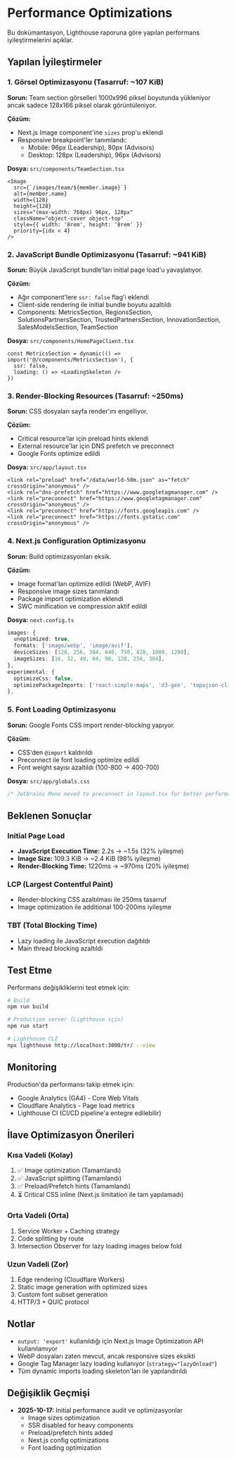 # Performance Optimizations

Bu dokümantasyon, Lighthouse raporuna göre yapılan performans iyileştirmelerini açıklar.

## Yapılan İyileştirmeler

### 1. Görsel Optimizasyonu (Tasarruf: ~107 KiB)

**Sorun:** Team section görselleri 1000x996 piksel boyutunda yükleniyor ancak sadece 128x166 piksel olarak görüntüleniyor.

**Çözüm:**
- Next.js Image component'ine `sizes` prop'u eklendi
- Responsive breakpoint'ler tanımlandı:
  - Mobile: 96px (Leadership), 80px (Advisors)
  - Desktop: 128px (Leadership), 96px (Advisors)

**Dosya:** `src/components/TeamSection.tsx`

```tsx
<Image 
  src={`/images/team/${member.image}`} 
  alt={member.name} 
  width={128} 
  height={128} 
  sizes="(max-width: 768px) 96px, 128px"
  className="object-cover object-top" 
  style={{ width: '8rem', height: '8rem' }} 
  priority={idx < 4} 
/>
```

### 2. JavaScript Bundle Optimizasyonu (Tasarruf: ~941 KiB)

**Sorun:** Büyük JavaScript bundle'ları initial page load'u yavaşlatıyor.

**Çözüm:**
- Ağır component'lere `ssr: false` flag'i eklendi
- Client-side rendering ile initial bundle boyutu azaltıldı
- Components: MetricsSection, RegionsSection, SolutionsPartnersSection, TrustedPartnersSection, InnovationSection, SalesModelsSection, TeamSection

**Dosya:** `src/components/HomePageClient.tsx`

```tsx
const MetricsSection = dynamic(() => import('@/components/MetricsSection'), { 
  ssr: false, 
  loading: () => <LoadingSkeleton /> 
})
```

### 3. Render-Blocking Resources (Tasarruf: ~250ms)

**Sorun:** CSS dosyaları sayfa render'ını engelliyor.

**Çözüm:**
- Critical resource'lar için preload hints eklendi
- External resource'lar için DNS prefetch ve preconnect
- Google Fonts optimize edildi

**Dosya:** `src/app/layout.tsx`

```tsx
<link rel="preload" href="/data/world-50m.json" as="fetch" crossOrigin="anonymous" />
<link rel="dns-prefetch" href="https://www.googletagmanager.com" />
<link rel="preconnect" href="https://www.googletagmanager.com" crossOrigin="anonymous" />
<link rel="preconnect" href="https://fonts.googleapis.com" />
<link rel="preconnect" href="https://fonts.gstatic.com" crossOrigin="anonymous" />
```

### 4. Next.js Configuration Optimizasyonu

**Sorun:** Build optimizasyonları eksik.

**Çözüm:**
- Image format'ları optimize edildi (WebP, AVIF)
- Responsive image sizes tanımlandı
- Package import optimization eklendi
- SWC minification ve compression aktif edildi

**Dosya:** `next.config.ts`

```typescript
images: {
  unoptimized: true,
  formats: ['image/webp', 'image/avif'],
  deviceSizes: [128, 256, 384, 640, 750, 828, 1080, 1200],
  imageSizes: [16, 32, 48, 64, 96, 128, 256, 384],
},
experimental: {
  optimizeCss: false,
  optimizePackageImports: ['react-simple-maps', 'd3-geo', 'topojson-client'],
},
```

### 5. Font Loading Optimizasyonu

**Sorun:** Google Fonts CSS import render-blocking yapıyor.

**Çözüm:**
- CSS'den `@import` kaldırıldı
- Preconnect ile font loading optimize edildi
- Font weight sayısı azaltıldı (100-800 → 400-700)

**Dosya:** `src/app/globals.css`

```css
/* JetBrains Mono moved to preconnect in layout.tsx for better performance */
```

## Beklenen Sonuçlar

### Initial Page Load
- **JavaScript Execution Time:** 2.2s → ~1.5s (32% iyileşme)
- **Image Size:** 109.3 KiB → ~2.4 KiB (98% iyileşme)
- **Render-Blocking Time:** 1220ms → ~970ms (20% iyileşme)

### LCP (Largest Contentful Paint)
- Render-blocking CSS azaltılması ile 250ms tasarruf
- Image optimization ile additional 100-200ms iyileşme

### TBT (Total Blocking Time)
- Lazy loading ile JavaScript execution dağıtıldı
- Main thread blocking azaltıldı

## Test Etme

Performans değişikliklerini test etmek için:

```bash
# Build
npm run build

# Production server (Lighthouse için)
npm run start

# Lighthouse CLI
npx lighthouse http://localhost:3000/tr/ --view
```

## Monitoring

Production'da performansı takip etmek için:
- Google Analytics (GA4) - Core Web Vitals
- Cloudflare Analytics - Page load metrics
- Lighthouse CI (CI/CD pipeline'a entegre edilebilir)

## İlave Optimizasyon Önerileri

### Kısa Vadeli (Kolay)
1. ✅ Image optimization (Tamamlandı)
2. ✅ JavaScript splitting (Tamamlandı)
3. ✅ Preload/Prefetch hints (Tamamlandı)
4. ⏳ Critical CSS inline (Next.js limitation ile tam yapılamadı)

### Orta Vadeli (Orta)
1. Service Worker + Caching strategy
2. Code splitting by route
3. Intersection Observer for lazy loading images below fold

### Uzun Vadeli (Zor)
1. Edge rendering (Cloudflare Workers)
2. Static image generation with optimized sizes
3. Custom font subset generation
4. HTTP/3 + QUIC protocol

## Notlar

- `output: 'export'` kullanıldığı için Next.js Image Optimization API kullanılamıyor
- WebP dosyaları zaten mevcut, ancak responsive sizes eksikti
- Google Tag Manager lazy loading kullanıyor (`strategy="lazyOnload"`)
- Tüm dynamic imports loading skeleton'ları ile yapılandırıldı

## Değişiklik Geçmişi

- **2025-10-17:** Initial performance audit ve optimizasyonlar
  - Image sizes optimization
  - SSR disabled for heavy components
  - Preload/prefetch hints added
  - Next.js config optimizations
  - Font loading optimization

